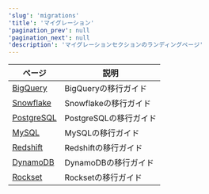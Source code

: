 ```yaml
---
'slug': 'migrations'
'title': 'マイグレーション'
'pagination_prev': null
'pagination_next': null
'description': 'マイグレーションセクションのランディングページ'
---
```




| ページ                                                              | 説明                          |
|-------------------------------------------------------------------|-------------------------------|
| [BigQuery](bigquery/index.md)                                     | BigQueryの移行ガイド          |
| [Snowflake](./snowflake.md)                                       | Snowflakeの移行ガイド        |
| [PostgreSQL](postgres/index.md)                                   | PostgreSQLの移行ガイド       |
| [MySQL](../integrations/data-ingestion/dbms/mysql/index.md)       | MySQLの移行ガイド            |
| [Redshift](../integrations/data-ingestion/redshift/index.md)      | Redshiftの移行ガイド         |
| [DynamoDB](../integrations/data-ingestion/dbms/dynamodb/index.md) | DynamoDBの移行ガイド         |
| [Rockset](../integrations/migration/rockset.md)                   | Rocksetの移行ガイド          |
